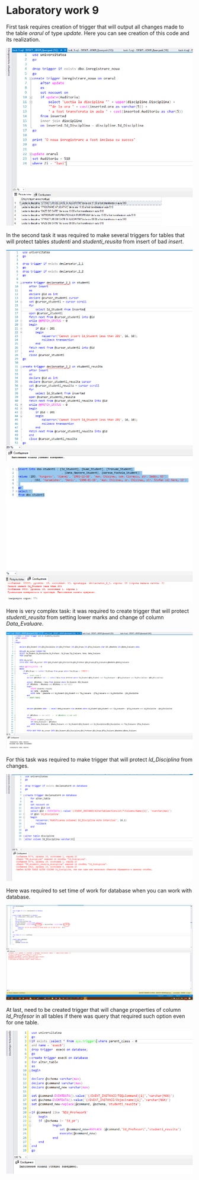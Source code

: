 Laboratory work 9
===

First task requires creation of trigger that will output all changes made to the table *orarul* of type *update*. Here you can see creation of this code and its realization.

![1.1](https://github.com/filpatterson/Laboratory-works-for-SQL/blob/master/Laboratory%20work%2010/images/task-1.png)

In the second task it was required to make several triggers for tables that will protect tables *studenti* and *studenti_reusita* from insert of bad *insert*.

![2.1](https://github.com/filpatterson/Laboratory-works-for-SQL/blob/master/Laboratory%20work%2010/images/task-2-1.png)

![2.2](https://github.com/filpatterson/Laboratory-works-for-SQL/blob/master/Laboratory%20work%2010/images/task-2-2.png)

Here is very complex task: it was required to create trigger that will protect *studenti_reusita* from setting lower marks and change of column *Data_Evaluare*.

![3.1](https://github.com/filpatterson/Laboratory-works-for-SQL/blob/master/Laboratory%20work%2010/images/task-3.png)

For this task was required to make trigger that will protect *Id_Disciplina* from changes.

![4.1](https://github.com/filpatterson/Laboratory-works-for-SQL/blob/master/Laboratory%20work%2010/images/task-4.png)

Here was required to set time of work for database when you can work with database.

![5.1](https://github.com/filpatterson/Laboratory-works-for-SQL/blob/master/Laboratory%20work%2010/images/task-5.png)

At last, need to be created trigger that will change properties of column *Id_Profesor* in all tables if there was query that required such option even for one table.

![6.1](https://github.com/filpatterson/Laboratory-works-for-SQL/blob/master/Laboratory%20work%2010/images/task-6.png)